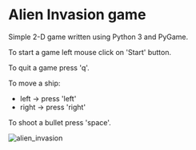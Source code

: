 # Alien Invasion game

Simple 2-D game written using Python 3 and PyGame.

To start a game left mouse click on 'Start' button.

To quit a game press 'q'.

To move a ship:
- left      -> press 'left'
- right     -> press 'right'

To shoot a bullet press 'space'.

![alien_invasion](https://user-images.githubusercontent.com/15100588/78504385-2ab70700-776d-11ea-92e6-c6f51ef82379.png)

